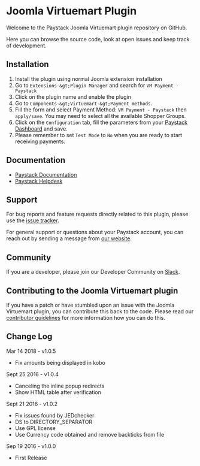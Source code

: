 
# Joomla Virtuemart Plugin

Welcome to the Paystack Joomla Virtuemart plugin repository on GitHub. 

Here you can browse the source code, look at open issues and keep track of development.

## Installation 

1. Install the plugin using normal Joomla extension installation
2. Go to `Extensions-&gt;Plugin Manager` and search for `VM Payment - Paystack`
3. Click on the plugin name and enable the plugin
4. Go to `Components-&gt;Virtuemart-&gt;Payment methods`.
6. Fill the form and select Payment Method: `VM Payment - Paystack` then `apply/save`. You may need to select all the available Shopper Groups.
7. Click on the `Configuration` tab, fill the parameters from your [Paystack Dashboard](https://dashboard.paystack.com/#/settings/developer) and save.
8. Please remember to set `Test Mode` to `No` when you are ready to start receiving payments.

## Documentation

* [Paystack Documentation](https://developers.paystack.co/v2.0/docs/)
* [Paystack Helpdesk](https://paystack.com/help)

## Support

For bug reports and feature requests directly related to this plugin, please use the [issue tracker](https://github.com/PaystackHQ/plugin-joomla-virtuemart/issues). 

For general support or questions about your Paystack account, you can reach out by sending a message from [our website](https://paystack.com/contact).

## Community

If you are a developer, please join our Developer Community on [Slack](https://slack.paystack.com).

## Contributing to the Joomla Virtuemart plugin

If you have a patch or have stumbled upon an issue with the Joomla Virtuemart plugin, you can contribute this back to the code. Please read our [contributor guidelines](https://github.com/PaystackHQ/plugin-joomla-virtuemart/blob/master/CONTRIBUTING.md) for more information how you can do this.

## Change Log
Mar 14 2018 - v1.0.5
- Fix amounts being displayed in kobo

Sept 25 2016 - v1.0.4
- Canceling the inline popup redirects
- Show HTML table after verification

Sept 21 2016 - v1.0.2
- Fix issues found by JEDchecker
- DS to DIRECTORY_SEPARATOR
- Use GPL license
- Use Currency code obtained and remove backticks from file

Sep 19 2016 - v1.0.0
- First Release
